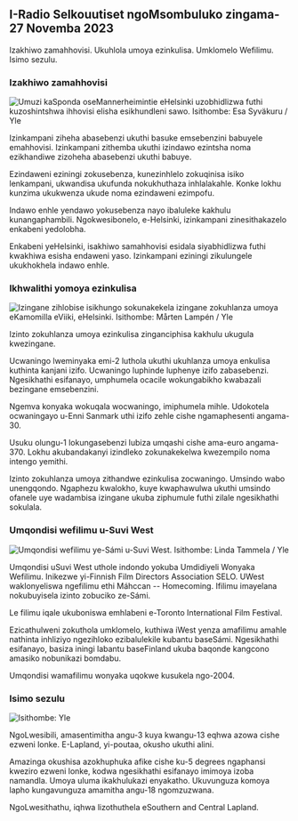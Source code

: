 I-Radio Selkouutiset ngoMsombuluko zingama-27 Novemba 2023
--------------------------------------

Izakhiwo zamahhovisi. Ukuhlola umoya ezinkulisa. Umklomelo Wefilimu. Isimo sezulu.

### Izakhiwo zamahhovisi

![Umuzi kaSponda oseMannerheimintie eHelsinki uzobhidlizwa futhi kuzoshintshwa ihhovisi elisha esikhundleni sawo. Isithombe: Esa Syväkuru / Yle](https://images.cdn.yle.fi/image/upload/c_crop,h_3270,w_5814,x_0,y_404/ar_1.777777777777777,c_fill,g_faces,w_1_7.q_auto:eco/f_auto/fl_lossy/v1700118894/39-12013716555c1029fb19)

Izinkampani ziheha abasebenzi ukuthi basuke emsebenzini babuyele emahhovisi. Izinkampani zithemba ukuthi izindawo ezintsha noma ezikhandiwe zizoheha abasebenzi ukuthi babuye.

Ezindaweni eziningi zokusebenza, kunezinhlelo zokuqinisa isiko lenkampani, ukwandisa ukufunda nokukhuthaza inhlalakahle. Konke lokhu kunzima ukukwenza ukude noma ezindaweni ezimpofu.

Indawo enhle yendawo yokusebenza nayo ibaluleke kakhulu kunangaphambili. Ngokwesibonelo, e-Helsinki, izinkampani zinesithakazelo enkabeni yedolobha.

Enkabeni yeHelsinki, isakhiwo samahhovisi esidala siyabhidlizwa futhi kwakhiwa esisha endaweni yaso. Izinkampani eziningi zikulungele ukukhokhela indawo enhle.

### Ikhwalithi yomoya ezinkulisa

![Izingane zihlobise isikhungo sokunakekela izingane zokuhlanza umoya eKamomilla eViiki, eHelsinki. Isithombe: Mårten Lampén / Yle](https://images.cdn.yle.fi/image/upload/c_crop,h_2250,w_4000,x_0,y_334/ar_1.7777777777777777,c_fill,g_faces_60,wp_1.q_auto:eco/f_auto/fl_lossy/v1695638511/39-117653165115d5600150)

Izinto zokuhlanza umoya ezinkulisa zinganciphisa kakhulu ukugula kwezingane.

Ucwaningo lweminyaka emi-2 luthola ukuthi ukuhlanza umoya enkulisa kuthinta kanjani izifo. Ucwaningo luphinde luphenye izifo zabasebenzi. Ngesikhathi esifanayo, umphumela ocacile wokungabikho kwabazali bezingane emsebenzini.

Ngemva konyaka wokuqala wocwaningo, imiphumela mihle. Udokotela ocwaningayo u-Enni Sanmark uthi izifo zehle cishe ngamaphesenti angama-30.

Usuku olungu-1 lokungasebenzi lubiza umqashi cishe ama-euro angama-370. Lokhu akubandakanyi izindleko zokunakekelwa kwezempilo noma intengo yemithi.

Izinto zokuhlanza umoya zithandwe ezinkulisa zocwaningo. Umsindo wabo unengqondo. Ngaphezu kwalokho, kuye kwaphawulwa ukuthi umsindo ofanele uye wadambisa izingane ukuba ziphumule futhi zilale ngesikhathi sokulala.

### Umqondisi wefilimu u-Suvi West

![Umqondisi wefilimu ye-Sámi u-Suvi West. Isithombe: Linda Tammela / Yle](https://images.cdn.yle.fi/image/upload/c_crop,h_2268,w_4032,x_0,y_120/ar_1.7777777777777777,c_fill,g_faces,h_p/0r_1.q_auto:eco/f_auto/fl_lossy/v1613476645/39-774637602bb23ea1c4a)

Umqondisi uSuvi West uthole indondo yokuba Umdidiyeli Wonyaka Wefilimu. Inikezwe yi-Finnish Film Directors Association SELO. UWest waklonyeliswa ngefilimu ethi Máhccan -- Homecoming. Ifilimu imayelana nokubuyisela izinto zobuciko ze-Sámi.

Le filimu iqale ukuboniswa emhlabeni e-Toronto International Film Festival.

Ezicathulweni zokuthola umklomelo, kuthiwa iWest yenza amafilimu amahle nathinta inhliziyo ngezihloko ezibalulekile kubantu baseSámi. Ngesikhathi esifanayo, basiza iningi labantu baseFinland ukuba baqonde kangcono amasiko nobunikazi bomdabu.

Umqondisi wamafilimu wonyaka uqokwe kusukela ngo-2004.

### Isimo sezulu

![ Isithombe: Yle](https://images.cdn.yle.fi/image/upload/c_crop,h_1080,w_1919,x_0,y_0/ar_1.77777777777777777,c_fill,g_faces,h_6710/0_pq2uto.:eco/f_auto/fl_lossy/v1701100995/39-12073206564bd79da68c)

NgoLwesibili, amasentimitha angu-3 kuya kwangu-13 eqhwa azowa cishe ezweni lonke. E-Lapland, yi-poutaa, okusho ukuthi alini.

Amazinga okushisa azokhuphuka afike cishe ku-5 degrees ngaphansi kweziro ezweni lonke, kodwa ngesikhathi esifanayo imimoya izoba namandla. Umoya uluma ikakhulukazi enyakatho. Ukuvunguza komoya lapho kungavunguza amamitha angu-18 ngomzuzwana.

NgoLwesithathu, iqhwa lizothuthela eSouthern and Central Lapland.